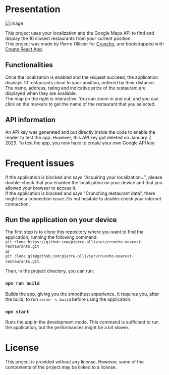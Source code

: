 # Presentation

![image](https://user-images.githubusercontent.com/99399264/203172854-c548491f-9a34-42b3-b6d4-18d7b0f9b790.png)

This project uses your localization and the Google Maps API to find and display the 10 closest restaurants from your current position. \
This project was made by Pierre Ollivier for [Cruncho](https://cruncho.com), and bootstrapped with [Create React App](https://github.com/facebook/create-react-app).

## Functionalities

Once the localization is enabled and the request succeed, the application displays 10 restaurants close to your position, ordered by their distance. The name, address, rating and indicative price of the restaurant are displayed when they are available. \
The map on the right is interactive. You can zoom in and out, and you can click on the markers to get the name of the restaurant that you selected.

## API information

An API key was generated and put directly inside the code to enable the reader to test the app. However, this API key got deleted on January 7, 2023. To test the app, you now have to create your own Google API key.

# Frequent issues

If the application is blocked and says "Acquiring your localization...", please double-check that you enabled the localization on your device and that you allowed your browser to access it. \
If the application is blocked and says "Crunching restaurant data", there might be a connection issue. Do not hesitate to double-check your internet connection.

## Run the application on your device

The first step is to clone this repository where you want to find the application, running the following command: \
`git clone https://github.com/pierre-ollivier/cruncho-nearest-restaurants.git` \
or \
`git clone git@github.com:pierre-ollivier/cruncho-nearest-restaurants.git`.

Then, in the project directory, you can run:

### `npm run build`

Builds the app, giving you the smoothest experience. It requires you, after the build, to run `serve -s build` before using the application.

### `npm start`

Runs the app in the development mode. This command is sufficient to run the application, but the performances might be a bit slower.

# License

This project is provided without any license. However, some of the components of the project may be linked to a license.
